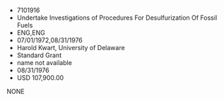 * 7101916
* Undertake Investigations of Procedures For Desulfurization  Of Fossil Fuels
* ENG,ENG
* 07/01/1972,08/31/1976
* Harold Kwart, University of Delaware
* Standard Grant
*   name not available
* 08/31/1976
* USD 107,900.00

NONE